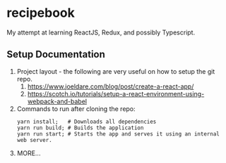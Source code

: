 # recipebook
My attempt at learning ReactJS, Redux, and possibly Typescript.

## Setup Documentation
1. Project layout - the following are very useful on how to setup the git repo.
    1. https://www.joeldare.com/blog/post/create-a-react-app/
    1. https://scotch.io/tutorials/setup-a-react-environment-using-webpack-and-babel
1. Commands to run after cloning the repo:
    ```apple bash
    yarn install;   # Downloads all dependencies
    yarn run build; # Builds the application
    yarn run start; # Starts the app and serves it using an internal web server.
    ```
1. MORE...    